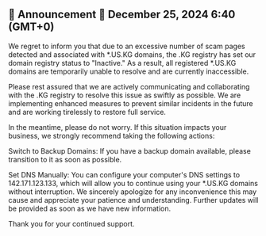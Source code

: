 ## 📢 Announcement 📢  December 25, 2024 6:40 (GMT+0)

We regret to inform you that due to an excessive number of scam pages detected and associated with *.US.KG domains, the .KG registry has set our domain registry status to "Inactive." As a result, all registered *.US.KG domains are temporarily unable to resolve and are currently inaccessible.

Please rest assured that we are actively communicating and collaborating with the .KG registry to resolve this issue as swiftly as possible. We are implementing enhanced measures to prevent similar incidents in the future and are working tirelessly to restore full service.

In the meantime, please do not worry. If this situation impacts your business, we strongly recommend taking the following actions:

Switch to Backup Domains: If you have a backup domain available, please transition to it as soon as possible.

Set DNS Manually: You can configure your computer's DNS settings to 142.171.123.133, which will allow you to continue using your *.US.KG domains without interruption.
We sincerely apologize for any inconvenience this may cause and appreciate your patience and understanding. Further updates will be provided as soon as we have new information.

Thank you for your continued support.
